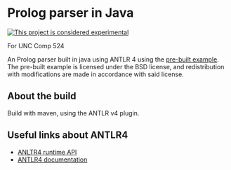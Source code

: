 # Prolog parser in Java

[![This project is considered experimental](https://img.shields.io/badge/status-experimental-critical.svg)](https://benknoble.github.io/status/experimental/)

For UNC Comp 524

An Prolog parser built in java using ANTLR 4 using the [pre-built
example](https://github.com/antlr/grammars-v4/blob/master/prolog/prolog.g4). The
pre-built example is licensed under the BSD license, and redistribution with
modifications are made in accordance with said license.

## About the build

Build with maven, using the ANTLR v4 plugin.

## Useful links about ANTLR4

- [ANLTR4 runtime API](https://www.antlr.org/api/Java/overview-summary.html)
- [ANTLR4 documentation](https://github.com/antlr/antlr4/blob/4.6/doc/index.md)
